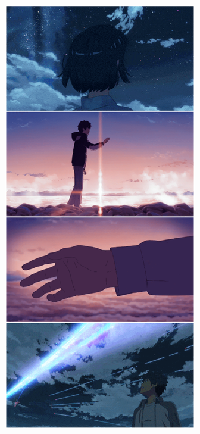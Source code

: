 <img src="https://github.com/peikoko/peikoko/blob/master/B.gif" width="860">
<img src="https://github.com/peikoko/peikoko/blob/master/C.gif" width="860">
<img src="https://github.com/peikoko/peikoko/blob/master/D.gif" width="860">
<img src="https://github.com/peikoko/peikoko/blob/master/A.gif" width="860">
